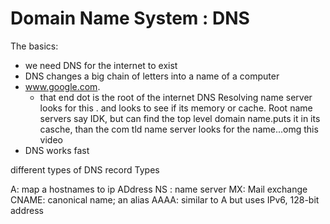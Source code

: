 # Domain Name System : DNS

The basics:

* we need DNS for the internet to exist
* DNS changes a big chain of letters into a name of a computer
* www.google.com.
  * that end dot is the root of the internet DNS
Resolving name server looks for this . and looks to see if its memory or cache. 
Root name servers say IDK, but can find the top level domain name.puts it in its casche, than the com tld name server looks for the name...omg this video
* DNS works fast

different types of DNS record Types

A: map a hostnames to ip ADdress
NS : name server
MX: Mail exchange
CNAME: canonical name; an alias
AAAA: similar to A but uses IPv6, 128-bit address